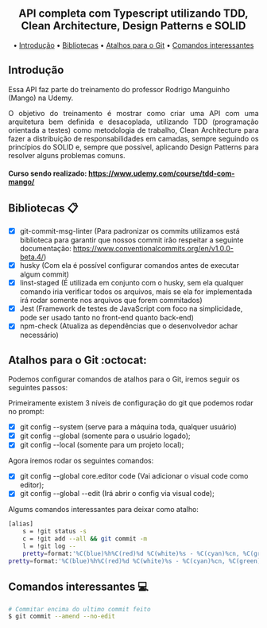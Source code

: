 <h2 align="center">
  <br>
  API completa com Typescript utilizando TDD, Clean Architecture, Design Patterns e SOLID  
  <br>
</h2>

<p align="center">
  • <a href="#introdução">Introdução</a> 
  • <a href="#bibliotecas-clipboard">Bibliotecas</a> 
  • <a href="#atalhos-para-o-git-octocat">Atalhos para o Git</a> 
  • <a href="#comandos-interessantes-computer">Comandos interessantes</a> 
</p>

## Introdução

<p>Essa API faz parte do treinamento do professor Rodrigo Manguinho (Mango) na Udemy.</p>
<p align="justify">
O objetivo do treinamento é mostrar como criar uma API com uma arquitetura bem definida e desacoplada, utilizando TDD (programação orientada a testes) como metodologia de trabalho, Clean Architecture para fazer a distribuição de responsabilidades em camadas, sempre seguindo os princípios do SOLID e, sempre que possível, aplicando Design Patterns para resolver alguns problemas comuns.
</p>

#### Curso sendo realizado: https://www.udemy.com/course/tdd-com-mango/

## Bibliotecas :clipboard:
- [x] git-commit-msg-linter (Para padronizar os commits utilizamos está biblioteca para garantir que nossos commit irão respeitar a seguinte documentação: https://www.conventionalcommits.org/en/v1.0.0-beta.4/)
- [x] husky (Com ela é possível configurar comandos antes de executar algum commit)
- [x] linst-staged (É utilizada em conjunto com o husky, sem ela qualquer comando iria verificar todos os arquivos, mais se ela for implementada irá rodar somente nos arquivos que forem commitados)
- [x] Jest (Framework de testes de JavaScript com foco na simplicidade, pode ser usado tanto no front-end quanto back-end)
- [x] npm-check (Atualiza as dependências que o desenvolvedor achar necessário)

## Atalhos para o Git :octocat:
Podemos configurar comandos de atalhos para o Git, iremos seguir os seguintes passos:

Primeiramente existem 3 níveis de configuração do git que podemos rodar no prompt:
- [x] git config --system (serve para a máquina toda, qualquer usuário)
- [x] git config --global (somente para o usuário logado);
- [x] git config --local (somente para um projeto local);

Agora iremos rodar os seguintes comandos:
- [x] git config --global core.editor code (Vai adicionar o visual code como editor);
- [x] git config --global --edit (Irá abrir o config via visual code);

Algums comandos interessantes para deixar como atalho:
```bash
[alias]
    s = !git status -s
    c = !git add --all && git commit -m
    l = !git log --
    pretty=format:'%C(blue)%h%C(red)%d %C(white)%s - %C(cyan)%cn, %C(green)%cr'
pretty=format:'%C(blue)%h%C(red)%d %C(white)%s - %C(cyan)%cn, %C(green)%cr'
```

## Comandos interessantes :computer:
```bash
# Commitar encima do ultimo commit feito
$ git commit --amend --no-edit
```
